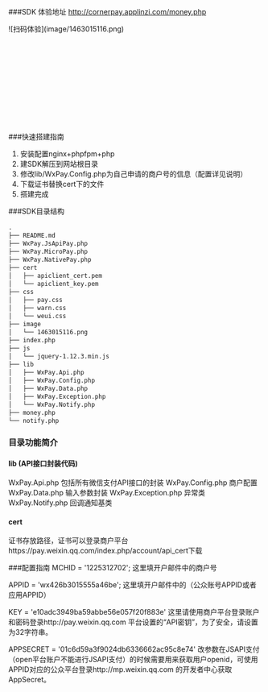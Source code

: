 ###SDK
体验地址
http://cornerpay.applinzi.com/money.php

<div style="height: 200px;">![扫码体验](image/1463015116.png)</div>

###快速搭建指南
1. 安装配置nginx+phpfpm+php
2. 建SDK解压到网站根目录
3. 修改lib/WxPay.Config.php为自己申请的商户号的信息（配置详见说明）
4. 下载证书替换cert下的文件
5. 搭建完成

###SDK目录结构
```
.
├── README.md
├── WxPay.JsApiPay.php
├── WxPay.MicroPay.php
├── WxPay.NativePay.php
├── cert
│   ├── apiclient_cert.pem
│   └── apiclient_key.pem
├── css
│   ├── pay.css
│   ├── warn.css
│   └── weui.css
├── image
│   └── 1463015116.png
├── index.php
├── js
│   └── jquery-1.12.3.min.js
├── lib
│   ├── WxPay.Api.php
│   ├── WxPay.Config.php
│   ├── WxPay.Data.php
│   ├── WxPay.Exception.php
│   └── WxPay.Notify.php
├── money.php
└── notify.php
```
### 目录功能简介
#### lib (API接口封装代码)
WxPay.Api.php 包括所有微信支付API接口的封装
WxPay.Config.php  商户配置
WxPay.Data.php   输入参数封装
WxPay.Exception.php  异常类
WxPay.Notify.php    回调通知基类

#### cert 
证书存放路径，证书可以登录商户平台https://pay.weixin.qq.com/index.php/account/api_cert下载

###配置指南
MCHID = '1225312702';
这里填开户邮件中的商户号

APPID = 'wx426b3015555a46be';
这里填开户邮件中的（公众账号APPID或者应用APPID）

KEY = 'e10adc3949ba59abbe56e057f20f883e'
这里请使用商户平台登录账户和密码登录http://pay.weixin.qq.com 平台设置的“API密钥”，为了安全，请设置为32字符串。

APPSECRET = '01c6d59a3f9024db6336662ac95c8e74'
改参数在JSAPI支付（open平台账户不能进行JSAPI支付）的时候需要用来获取用户openid，可使用APPID对应的公众平台登录http://mp.weixin.qq.com 的开发者中心获取AppSecret。
